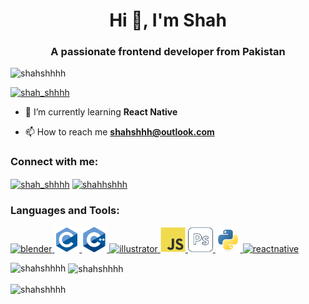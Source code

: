 <h1 align="center">Hi 👋, I'm Shah</h1>
<h3 align="center">A passionate frontend developer from Pakistan</h3>

<p align="left"> <img src="https://komarev.com/ghpvc/?username=shahshhhh&label=Profile%20views&color=0e75b6&style=flat" alt="shahshhhh" /> </p>

<p align="left"> <a href="https://twitter.com/shah_shhhh" target="blank"><img src="https://img.shields.io/twitter/follow/shah_shhhh?logo=twitter&style=for-the-badge" alt="shah_shhhh" /></a> </p>

- 🌱 I’m currently learning **React Native**

- 📫 How to reach me **shahshhh@outlook.com**

<h3 align="left">Connect with me:</h3>
<p align="left">
<a href="https://twitter.com/shah_shhhh" target="blank"><img align="center" src="https://raw.githubusercontent.com/rahuldkjain/github-profile-readme-generator/master/src/images/icons/Social/twitter.svg" alt="shah_shhhh" height="30" width="40" /></a>
<a href="https://instagram.com/shahhshhh" target="blank"><img align="center" src="https://raw.githubusercontent.com/rahuldkjain/github-profile-readme-generator/master/src/images/icons/Social/instagram.svg" alt="shahhshhh" height="30" width="40" /></a>
</p>

<h3 align="left">Languages and Tools:</h3>
<p align="left"> <a href="https://www.blender.org/" target="_blank" rel="noreferrer"> <img src="https://download.blender.org/branding/community/blender_community_badge_white.svg" alt="blender" width="40" height="40"/> </a> <a href="https://www.cprogramming.com/" target="_blank" rel="noreferrer"> <img src="https://raw.githubusercontent.com/devicons/devicon/master/icons/c/c-original.svg" alt="c" width="40" height="40"/> </a> <a href="https://www.w3schools.com/cpp/" target="_blank" rel="noreferrer"> <img src="https://raw.githubusercontent.com/devicons/devicon/master/icons/cplusplus/cplusplus-original.svg" alt="cplusplus" width="40" height="40"/> </a> <a href="https://www.adobe.com/in/products/illustrator.html" target="_blank" rel="noreferrer"> <img src="https://www.vectorlogo.zone/logos/adobe_illustrator/adobe_illustrator-icon.svg" alt="illustrator" width="40" height="40"/> </a> <a href="https://developer.mozilla.org/en-US/docs/Web/JavaScript" target="_blank" rel="noreferrer"> <img src="https://raw.githubusercontent.com/devicons/devicon/master/icons/javascript/javascript-original.svg" alt="javascript" width="40" height="40"/> </a> <a href="https://www.photoshop.com/en" target="_blank" rel="noreferrer"> <img src="https://raw.githubusercontent.com/devicons/devicon/master/icons/photoshop/photoshop-line.svg" alt="photoshop" width="40" height="40"/> </a> <a href="https://www.python.org" target="_blank" rel="noreferrer"> <img src="https://raw.githubusercontent.com/devicons/devicon/master/icons/python/python-original.svg" alt="python" width="40" height="40"/> </a> <a href="https://reactnative.dev/" target="_blank" rel="noreferrer"> <img src="https://reactnative.dev/img/header_logo.svg" alt="reactnative" width="40" height="40"/> </a> </p>

<p><img align="left" src="https://github-readme-stats.vercel.app/api/top-langs?username=shahshhhh&show_icons=true&locale=en&layout=compact" alt="shahshhhh" /></p>

<p>&nbsp;<img align="center" src="https://github-readme-stats.vercel.app/api?username=shahshhhh&show_icons=true&locale=en" alt="shahshhhh" /></p>

<p><img align="center" src="https://github-readme-streak-stats.herokuapp.com/?user=shahshhhh&" alt="shahshhhh" /></p>
